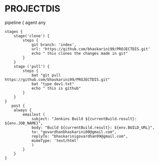 # PROJECTDIS
pipeline {
    agent any

    stages {
        stage('clone') {
            steps {
                git branch: 'index',
                url: 'https://github.com/bhaskarini99/PROJECTDIS.git'
                echo " this clones the changes made in git"
            }
        }
        stage ('pull') {
            steps {
                bat "git pull https://github.com/bhaskarini99/PROJECTDIS.git"
                bat "type dev1.txt"
                echo " this is github"
            }
        }
    }
       post {
        always {
            emailext (
                subject: "Jenkins Build ${currentBuild.result}: ${env.JOB_NAME}",
                body: "Build ${currentBuild.result}: ${env.BUILD_URL}",
                to: "govardhanbhaskarini00@gmail.com",
                replyTo: "bhaskarinigovardhan99@gmail.com",
                mimeType: 'text/html' 
                )
            }
        }
    }
